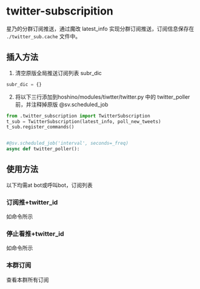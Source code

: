 # twitter-subscripition

星乃的分群订阅推送，通过魔改 latest_info 实现分群订阅推送，订阅信息保存在 `./twitter_sub.cache` 文件中。

## 插入方法

1. 清空原版全局推送订阅列表 subr_dic
```python
subr_dic = {}
```

2. 将以下三行添加到hoshino/modules/tiwtter/twitter.py 中的 twitter_poller 前，并注释掉原版 @sv.scheduled_job
```python
from .twitter_subscription import TwitterSubscription
t_sub = TwitterSubscription(latest_info, poll_new_tweets)
t_sub.register_commands()


#@sv.scheduled_job('interval', seconds=_freq)
async def twitter_poller():
```

## 使用方法

以下均需at bot或呼叫bot，订阅列表

### 订阅推+twitter_id
如命令所示

### 停止看推+twitter_id
如命令所示

### 本群订阅
查看本群所有订阅
